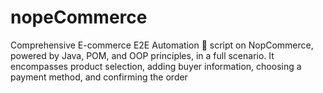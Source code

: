 # nopeCommerce

Comprehensive E-commerce E2E Automation 🤖 script on NopCommerce, powered by Java, POM, and OOP principles, in a full scenario.
It encompasses
product selection,
adding buyer information, 
choosing a payment method,
and confirming the order
